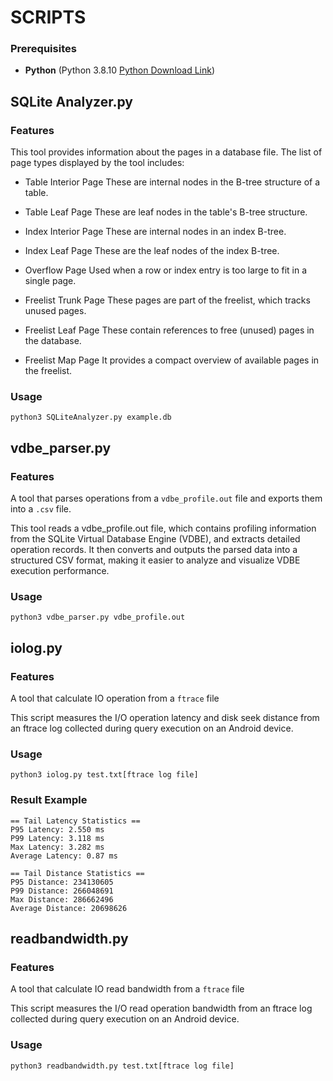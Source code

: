 # SCRIPTS 

### Prerequisites
- **Python** (Python 3.8.10 [Python Download Link](https://www.python.org/downloads/release/python-3810/))

## SQLite Analyzer.py
### Features
This tool provides information about the pages in a database file.
The list of page types displayed by the tool includes:

- Table Interior Page
These are internal nodes in the B-tree structure of a table.

- Table Leaf Page
These are leaf nodes in the table's B-tree structure.

- Index Interior Page
These are internal nodes in an index B-tree.

- Index Leaf Page
These are the leaf nodes of the index B-tree.

- Overflow Page
Used when a row or index entry is too large to fit in a single page.

- Freelist Trunk Page
These pages are part of the freelist, which tracks unused pages.

- Freelist Leaf Page
These contain references to free (unused) pages in the database.

- Freelist Map Page
It provides a compact overview of available pages in the freelist.
### Usage
```
python3 SQLiteAnalyzer.py example.db
```

## vdbe_parser.py
### Features
A tool that parses operations from a `vdbe_profile.out` file and exports them into a `.csv` file.

This tool reads a vdbe_profile.out file, which contains profiling information from the SQLite Virtual Database Engine (VDBE), and extracts detailed operation records. It then converts and outputs the parsed data into a structured CSV format, making it easier to analyze and visualize VDBE execution performance.
### Usage
```
python3 vdbe_parser.py vdbe_profile.out
```

## iolog.py
### Features
A tool that calculate IO operation from a `ftrace` file 

This script measures the I/O operation latency and disk seek distance from an ftrace log collected during query execution on an Android device.
### Usage
```
python3 iolog.py test.txt[ftrace log file]
```
### Result Example
```
== Tail Latency Statistics ==
P95 Latency: 2.550 ms
P99 Latency: 3.118 ms
Max Latency: 3.282 ms
Average Latency: 0.87 ms

== Tail Distance Statistics ==
P95 Distance: 234130605
P99 Distance: 266048691
Max Distance: 286662496
Average Distance: 20698626
```
## readbandwidth.py
### Features
A tool that calculate IO read bandwidth from a `ftrace` file 

This script measures the I/O read operation bandwidth from an ftrace log collected during query execution on an Android device.
### Usage
```
python3 readbandwidth.py test.txt[ftrace log file]
```
